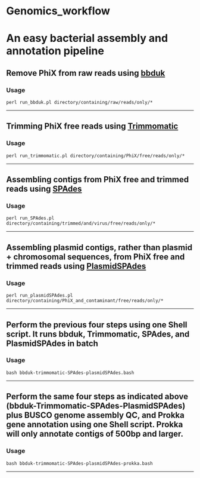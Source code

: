 # Genomics_workflow
# An easy bacterial assembly and annotation pipeline 

## Remove PhiX from raw reads using [bbduk](https://sourceforge.net/projects/bbmap/)

### Usage
    perl run_bbduk.pl directory/containing/raw/reads/only/*
--------------------------------------

## Trimming PhiX free reads using [Trimmomatic](http://www.usadellab.org/cms/?page=trimmomatic)

### Usage
    perl run_trimmomatic.pl directory/containing/PhiX/free/reads/only/*
--------------------------------------

## Assembling contigs from PhiX free and trimmed reads using [SPAdes](http://spades.bioinf.spbau.ru)

### Usage
    perl run_SPAdes.pl directory/containing/trimmed/and/virus/free/reads/only/*
--------------------------------------

## Assembling plasmid contigs, rather than plasmid + chromosomal sequences, from PhiX free and trimmed reads using [PlasmidSPAdes](http://spades.bioinf.spbau.ru)  

### Usage
    perl run_plasmidSPAdes.pl directory/containing/PhiX_and_contaminant/free/reads/only/*
--------------------------------------

## Perform the previous four steps using one Shell script. It runs bbduk, Trimmomatic, SPAdes, and PlasmidSPAdes in batch

### Usage
    bash bbduk-trimmomatic-SPAdes-plasmidSPAdes.bash
--------------------------------------

## Perform the same four steps as indicated above (bbduk-Trimmomatic-SPAdes-PlasmidSPAdes) plus BUSCO genome assembly QC, and Prokka gene annotation using one Shell script. Prokka will only annotate contigs of 500bp and larger.

### Usage
    bash bbduk-trimmomatic-SPAdes-plasmidSPAdes-prokka.bash
--------------------------------------
